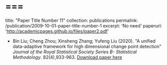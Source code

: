 ===
===
title: "Paper Title Number 11"
collection: publications
permalink: /publication/2009-10-01-paper-title-number-1
excerpt: 'No need'
paperurl: 'http://academicpages.github.io/files/paper2.pdf'

* Bin Liu; Cheng Zhou; Xinsheng Zhang; Yufeng Liu (2020). "A unified data-adaptive framework for high
dimensional change point detection" <i>Journal of the Royal Statistical Society Series B- Statistical Methodology</i>. 82(4),933-963.
[Download paper here](http://academicpages.github.io/files/paper1.pdf)


